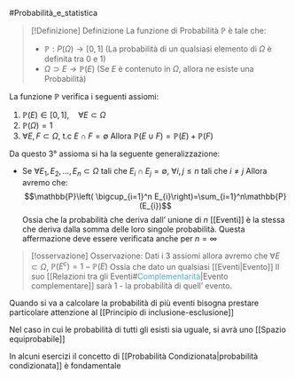 #Probabilità_e_statistica 
>[!Definizione]  Definizione
>La funzione di Probabilità $\mathbb{P}$ è tale che:
>- $\mathbb{P}:P(\Omega)\to[0,1]$ (La probabilità di un qualsiasi elemento di $\Omega$ è definita tra 0 e 1)
>- $\Omega \supset E\to\mathbb{P}(E)$ (Se $E$ è contenuto in $\Omega$, allora ne esiste una Probabilità)

La funzione $\mathbb{P}$ verifica i seguenti assiomi:
1. $\mathbb{P}(E)\in[0,1], \quad\forall E\subset \Omega$
2. $\mathbb{P}(\Omega)=1$
3. $\forall E,F\subset \Omega$, t.c $E\cap F=\emptyset$ Allora $\mathbb{P}(E\cup F)=\mathbb{P}(E)+\mathbb{P}(F)$

Da questo 3° assioma si ha la seguente generalizzazione:
- Se $\forall E_{1},E_{2},\dots,E_{n}\subset \Omega$ tali che $E_{i}\cap E_{j}=\emptyset$, $\forall i,j\leq n$ tali che  $i\neq j$ Allora avremo che:
$$\mathbb{P}\left( \bigcup_{i=1}^n E_{i}\right)=\sum_{i=1}^n\mathbb{P}(E_{i})$$
Ossia che la probabilità che deriva dall’ unione di $n$ [[Eventi]] è la stessa che deriva dalla somma delle loro singole probabilità. Questa affermazione deve essere verificata anche per $n=\infty$

>[!osservazione] Osservazione:
>Dati i 3 assiomi allora avremo che
>$\forall E\subset \Omega$, $\mathbb{P}(E^c)=1-\mathbb{P}(E)$
>Ossia che dato un qualsiasi [[Eventi|Evento]] Il suo [[Relazioni tra gli Eventi#<font color=" 4bacc6">Complementarità</font>|Evento complementare]] sarà 1 - la probabilità di quell’ evento.

Quando si va a calcolare la probabilità di più eventi bisogna prestare particolare attenzione al [[Principio di inclusione-esclusione]]

Nel caso in cui le probabilità di tutti gli esisti sia uguale, si avrà uno [[Spazio equiprobabile]]

In alcuni esercizi il concetto di [[Probabilità Condizionata|probabilità condizionata]] è fondamentale
